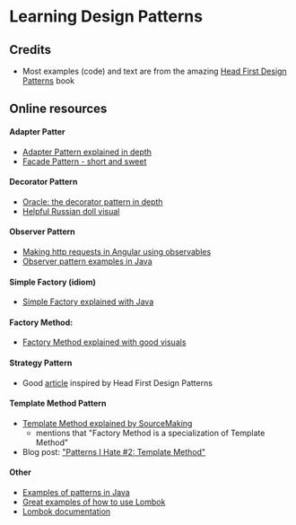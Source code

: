 # Learning Design Patterns

## Credits
- Most examples (code) and text are from the amazing [Head First Design Patterns](https://www.amazon.ca/Head-First-Design-Patterns-Brain-Friendly/dp/0596007124) book

## Online resources

#### Adapter Patter
- [Adapter Pattern explained in depth](https://stackify.com/design-patterns-explained-adapter-pattern-with-code-examples/)
- [Facade Pattern - short and sweet](https://sourcemaking.com/design_patterns/facade)

#### Decorator Pattern
- [Oracle: the decorator pattern in depth](https://blogs.oracle.com/javamagazine/the-decorator-pattern-in-depth)
- [Helpful Russian doll visual](https://refactoring.guru/design-patterns/decorator)

#### Observer Pattern
- [Making http requests in Angular using observables](https://vegibit.com/how-to-make-http-requests-in-angular-using-observables/)
- [Observer pattern examples in Java](https://www.baeldung.com/java-observer-pattern) 

#### Simple Factory (idiom)
- [Simple Factory explained with Java](https://medium.com/nestedif/java-simple-factory-pattern-9c2538dd0265)

#### Factory Method: 
- [Factory Method explained with good visuals](https://refactoring.guru/design-patterns/factory-method)

#### Strategy Pattern
- Good [article](https://www.freecodecamp.org/news/the-strategy-pattern-explained-using-java-bc30542204e0/) inspired by Head First Design Patterns

#### Template Method Pattern
- [Template Method explained by SourceMaking](https://sourcemaking.com/design_patterns/template_method)
    - mentions that "Factory Method is a specialization of Template Method"
- Blog post: ["Patterns I Hate #2: Template Method"](https://puredanger.github.io/tech.puredanger.com/2007/07/03/pattern-hate-template/)
 
#### Other
- [Examples of patterns in Java](https://stackoverflow.com/questions/1673841/examples-of-gof-design-patterns-in-javas-core-libraries/2707195#2707195)
- [Great examples of how to use Lombok](https://bytes.grubhub.com/lombok-makes-java-cool-again-171102bdcc52)
- [Lombok documentation](https://projectlombok.org/)
